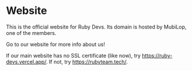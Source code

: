 # Website
This is the official website for Ruby Devs.
Its domain is hosted by MubiLop, one of the members.

Go to our website for more info about us!

If our main website has no SSL certificate (like now), try https://ruby-devs.vercel.app/.
If not, try https://rubyteam.tech/.

